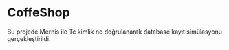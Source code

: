 # CoffeShop
 Bu projede Mernis ile Tc kimlik no doğrulanarak database kayıt simülasyonu gerçekleştirildi.
